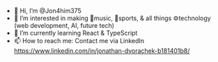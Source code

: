 - 👋 Hi, I’m @Jon4him375
- 👀 I’m interested in making 🎵music, 🏈sports, & all things ⚙️technology (web development, AI, future tech)
- 🌱 I’m currently learning React & TypeScript
- 📫 How to reach me: Contact me via LinkedIn https://www.linkedin.com/in/jonathan-dvorachek-b181401b8/

